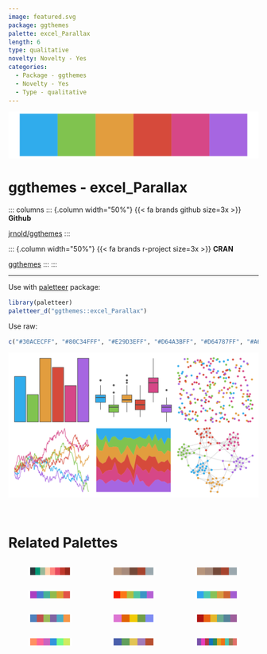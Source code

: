 ```yaml
---
image: featured.svg
package: ggthemes
palette: excel_Parallax
length: 6
type: qualitative
novelty: Novelty - Yes
categories:
  - Package - ggthemes
  - Novelty - Yes
  - Type - qualitative
---
```


![](featured.svg)

# ggthemes - excel_Parallax 

::: columns
::: {.column width="50%"}
{{< fa brands github size=3x >}}
**Github**

[jrnold/ggthemes](https://github.com/jrnold/ggthemes)
:::

::: {.column width="50%"}
{{< fa brands r-project size=3x >}}
**CRAN**

[ggthemes](https://CRAN.R-project.org/package=ggthemes)
:::
:::

<hr> 

Use with [paletteer](https://emilhvitfeldt.github.io/paletteer/) package:

```r
library(paletteer)
paletteer_d("ggthemes::excel_Parallax")
```

Use raw:

```r
c("#30ACECFF", "#80C34FFF", "#E29D3EFF", "#D64A3BFF", "#D64787FF", "#A666E1FF")
``` 

![](examples.png) 

<br>

# Related Palettes

<div class="list" style="display: grid; grid-template-columns: auto auto auto;"> <figure class="figure">
<a href="../../awtools/a_palette/"> <img src="../../awtools/a_palette/featured.svg" style="width: 100%;" class="figure-img"></a>
</figure> <figure class="figure">
<a href="../../ButterflyColors/hamadryas_feronia/"> <img src="../../ButterflyColors/hamadryas_feronia/featured.svg" style="width: 100%;" class="figure-img"></a>
</figure> <figure class="figure">
<a href="../../ButterflyColors/hamadryas_feronia/"> <img src="../../ButterflyColors/hamadryas_feronia/featured.svg" style="width: 100%;" class="figure-img"></a>
</figure> <figure class="figure">
<a href="../../ggthemes/excel_Celestial/"> <img src="../../ggthemes/excel_Celestial/featured.svg" style="width: 100%;" class="figure-img"></a>
</figure> <figure class="figure">
<a href="../../ggthemes/excel_Atlas/"> <img src="../../ggthemes/excel_Atlas/featured.svg" style="width: 100%;" class="figure-img"></a>
</figure> <figure class="figure">
<a href="../../ggthemes/excel_Droplet/"> <img src="../../ggthemes/excel_Droplet/featured.svg" style="width: 100%;" class="figure-img"></a>
</figure> <figure class="figure">
<a href="../../ggthemes/excel_Office_2007_2010/"> <img src="../../ggthemes/excel_Office_2007_2010/featured.svg" style="width: 100%;" class="figure-img"></a>
</figure> <figure class="figure">
<a href="../../fishualize/Callanthias_australis/"> <img src="../../fishualize/Callanthias_australis/featured.svg" style="width: 100%;" class="figure-img"></a>
</figure> <figure class="figure">
<a href="../../ggthemes/excel_Ion/"> <img src="../../ggthemes/excel_Ion/featured.svg" style="width: 100%;" class="figure-img"></a>
</figure> <figure class="figure">
<a href="../../PrettyCols/Neon/"> <img src="../../PrettyCols/Neon/featured.svg" style="width: 100%;" class="figure-img"></a>
</figure> <figure class="figure">
<a href="../../lisa/GustavKlimt/"> <img src="../../lisa/GustavKlimt/featured.svg" style="width: 100%;" class="figure-img"></a>
</figure> <figure class="figure">
<a href="../../basetheme/royal/"> <img src="../../basetheme/royal/featured.svg" style="width: 100%;" class="figure-img"></a>
</figure> 
</div>
